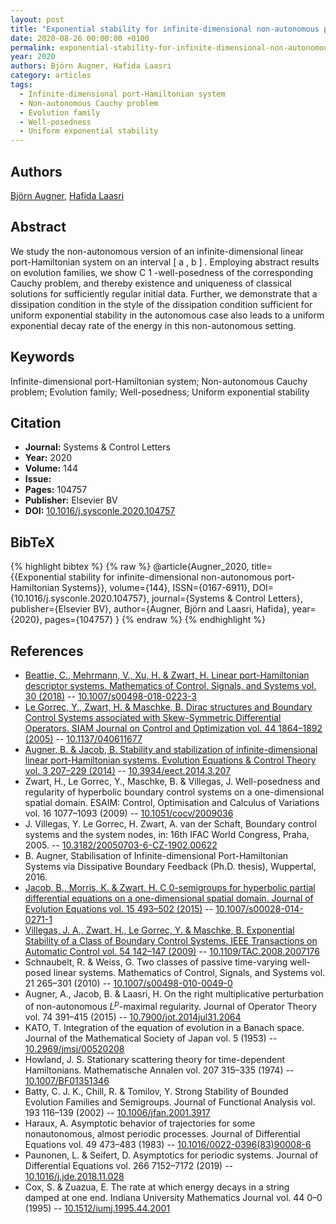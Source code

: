 ```yaml
---
layout: post
title: "Exponential stability for infinite-dimensional non-autonomous port-Hamiltonian Systems"
date: 2020-08-26 00:00:00 +0100
permalink: exponential-stability-for-infinite-dimensional-non-autonomous-port-hamiltonian-systems
year: 2020
authors: Björn Augner, Hafida Laasri
category: articles
tags:
  - Infinite-dimensional port-Hamiltonian system
  - Non-autonomous Cauchy problem
  - Evolution family
  - Well-posedness
  - Uniform exponential stability
---
```

 
## Authors
[Björn Augner](authors/bjorn_augner), [Hafida Laasri](authors/hafida_laasri)
 
## Abstract
We study the non-autonomous version of an infinite-dimensional linear port-Hamiltonian system on an interval [ a , b ] . Employing abstract results on evolution families, we show C 1 -well-posedness of the corresponding Cauchy problem, and thereby existence and uniqueness of classical solutions for sufficiently regular initial data. Further, we demonstrate that a dissipation condition in the style of the dissipation condition sufficient for uniform exponential stability in the autonomous case also leads to a uniform exponential decay rate of the energy in this non-autonomous setting.
 
## Keywords
Infinite-dimensional port-Hamiltonian system; Non-autonomous Cauchy problem; Evolution family; Well-posedness; Uniform exponential stability
 
## Citation
- **Journal:** Systems &amp; Control Letters
- **Year:** 2020
- **Volume:** 144
- **Issue:** 
- **Pages:** 104757
- **Publisher:** Elsevier BV
- **DOI:** [10.1016/j.sysconle.2020.104757](https://doi.org/10.1016/j.sysconle.2020.104757)
 
## BibTeX
{% highlight bibtex %}
{% raw %}
@article{Augner_2020,
  title={{Exponential stability for infinite-dimensional non-autonomous port-Hamiltonian Systems}},
  volume={144},
  ISSN={0167-6911},
  DOI={10.1016/j.sysconle.2020.104757},
  journal={Systems &amp; Control Letters},
  publisher={Elsevier BV},
  author={Augner, Björn and Laasri, Hafida},
  year={2020},
  pages={104757}
}
{% endraw %}
{% endhighlight %}
 
## References
- [Beattie, C., Mehrmann, V., Xu, H. & Zwart, H. Linear port-Hamiltonian descriptor systems. Mathematics of Control, Signals, and Systems vol. 30 (2018)](linear-port-hamiltonian-descriptor-systems) -- [10.1007/s00498-018-0223-3](https://doi.org/10.1007/s00498-018-0223-3)
- [Le Gorrec, Y., Zwart, H. & Maschke, B. Dirac structures and Boundary Control Systems associated with Skew-Symmetric Differential Operators. SIAM Journal on Control and Optimization vol. 44 1864–1892 (2005)](dirac-structures-and-boundary-control-systems-associated-with-skew-symmetric-differential-operators) -- [10.1137/040611677](https://doi.org/10.1137/040611677)
- [Augner, B. & Jacob, B. Stability and stabilization of infinite-dimensional linear port-Hamiltonian systems. Evolution Equations &amp; Control Theory vol. 3 207–229 (2014)](stability-and-stabilization-of-infinite-dimensional-linear-port-hamiltonian-systems) -- [10.3934/eect.2014.3.207](https://doi.org/10.3934/eect.2014.3.207)
- Zwart, H., Le Gorrec, Y., Maschke, B. & Villegas, J. Well-posedness and regularity of hyperbolic boundary control systems on a one-dimensional spatial domain. ESAIM: Control, Optimisation and Calculus of Variations vol. 16 1077–1093 (2009) -- [10.1051/cocv/2009036](https://doi.org/10.1051/cocv/2009036)
- J. Villegas, Y. Le Gorrec, H. Zwart, A. van der Schaft, Boundary control systems and the system nodes, in: 16th IFAC World Congress, Praha, 2005. -- [10.3182/20050703-6-CZ-1902.00622](https://doi.org/10.3182/20050703-6-CZ-1902.00622)
- B. Augner, Stabilisation of Infinite-dimensional Port-Hamiltonian Systems via Dissipative Boundary Feedback (Ph.D. thesis), Wuppertal, 2016.
- [Jacob, B., Morris, K. & Zwart, H. C 0-semigroups for hyperbolic partial differential equations on a one-dimensional spatial domain. Journal of Evolution Equations vol. 15 493–502 (2015)](c-0-semigroups-for-hyperbolic-partial-differential-equations-on-a-one-dimensional-spatial-domain) -- [10.1007/s00028-014-0271-1](https://doi.org/10.1007/s00028-014-0271-1)
- [Villegas, J. A., Zwart, H., Le Gorrec, Y. & Maschke, B. Exponential Stability of a Class of Boundary Control Systems. IEEE Transactions on Automatic Control vol. 54 142–147 (2009)](exponential-stability-of-a-class-of-boundary-control-systems) -- [10.1109/TAC.2008.2007176](https://doi.org/10.1109/TAC.2008.2007176)
- Schnaubelt, R. & Weiss, G. Two classes of passive time-varying well-posed linear systems. Mathematics of Control, Signals, and Systems vol. 21 265–301 (2010) -- [10.1007/s00498-010-0049-0](https://doi.org/10.1007/s00498-010-0049-0)
- Augner, A., Jacob, B. & Laasri, H. On the right multiplicative perturbation of non-autonomous $L^p$-maximal regularity. Journal of Operator Theory vol. 74 391–415 (2015) -- [10.7900/jot.2014jul31.2064](https://doi.org/10.7900/jot.2014jul31.2064)
- KATO, T. Integration of the equation of evolution in a Banach space. Journal of the Mathematical Society of Japan vol. 5 (1953) -- [10.2969/jmsj/00520208](https://doi.org/10.2969/jmsj/00520208)
- Howland, J. S. Stationary scattering theory for time-dependent Hamiltonians. Mathematische Annalen vol. 207 315–335 (1974) -- [10.1007/BF01351346](https://doi.org/10.1007/BF01351346)
- Batty, C. J. K., Chill, R. & Tomilov, Y. Strong Stability of Bounded Evolution Families and Semigroups. Journal of Functional Analysis vol. 193 116–139 (2002) -- [10.1006/jfan.2001.3917](https://doi.org/10.1006/jfan.2001.3917)
- Haraux, A. Asymptotic behavior of trajectories for some nonautonomous, almost periodic processes. Journal of Differential Equations vol. 49 473–483 (1983) -- [10.1016/0022-0396(83)90008-6](https://doi.org/10.1016/0022-0396(83)90008-6)
- Paunonen, L. & Seifert, D. Asymptotics for periodic systems. Journal of Differential Equations vol. 266 7152–7172 (2019) -- [10.1016/j.jde.2018.11.028](https://doi.org/10.1016/j.jde.2018.11.028)
- Cox, S. & Zuazua, E. The rate at which energy decays in a string damped at one end. Indiana University Mathematics Journal vol. 44 0–0 (1995) -- [10.1512/iumj.1995.44.2001](https://doi.org/10.1512/iumj.1995.44.2001)

